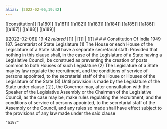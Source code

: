 ```yaml
---
alias: [2022-02-06,19:42]
---
```

[[constitution]] [[a180]] [[a181]] [[a182]] [[a183]] [[a184]] [[a185]] [[a186]] [[a187]] [[a188]] [[a189]]

[[2022-02-06]] 19:42 _related_ [[]] | [[]] | [[]] # # #
Constitution Of India 1949
187. Secretariat of State Legislature
(1) The House or each House of the Legislature of a State shall have a separate secretarial staff: Provided that nothing in this clause shall, in the case of the Legislature of a State having a Legislative Council, be construed as preventing the creation of posts common to both Houses of such Legislature
(2) The Legislature of a State may by law regulate the recruitment, and the conditions of service of persons appointed, to the secretarial staff of the House or Houses of the Legislature of the State
(3) Until provision is made by the Legislature of the State under clause ( 2 ), the Governor may, after consultation with the Speaker of the Legislative Assembly or the Chairman of the Legislative Council, as the case may be, make rules regulating the recruitment, and the conditions of service of persons appointed, to the secretarial staff of the Assembly or the Council, and any rules so made shall have effect subject to the provisions of any law made under the said clause

```query
"a187"
```